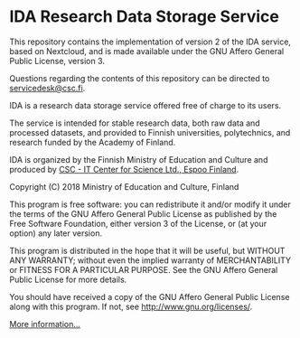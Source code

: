 <!--
This file is part of the IDA research data storage service

Copyright (C) 2018 Ministry of Education and Culture, Finland

This program is free software: you can redistribute it and/or modify
it under the terms of the GNU Affero General Public License as published
by the Free Software Foundation, either version 3 of the License,
or (at your option) any later version.

This program is distributed in the hope that it will be useful, but
WITHOUT ANY WARRANTY; without even the implied warranty of MERCHANTABILITY
or FITNESS FOR A PARTICULAR PURPOSE. See the GNU Affero General Public
License for more details.

You should have received a copy of the GNU Affero General Public License
along with this program. If not, see <http://www.gnu.org/licenses/>.

@author   CSC - IT Center for Science Ltd., Espoo Finland <servicedesk@csc.fi>
@license  GNU Affero General Public License, version 3
@link     https://research.csc.fi/
-->

# IDA Research Data Storage Service
 
This repository contains the implementation of version 2 of the IDA service, based on Nextcloud, and
is made available under the GNU Affero General Public License, version 3.

Questions regarding the contents of this repository can be directed to [servicedesk@csc.fi](mailto:servicedesk@csc.fi).

IDA is a research data storage service offered free of charge to its users.

The service is intended for stable research data, both raw data and processed datasets, and provided 
to Finnish universities, polytechnics, and research funded by the Academy of Finland.

IDA is organized by the Finnish Ministry of Education and Culture and produced by
[CSC - IT Center for Science Ltd., Espoo Finland](https://research.csc.fi).

Copyright (C) 2018 Ministry of Education and Culture, Finland

This program is free software: you can redistribute it and/or modify
it under the terms of the GNU Affero General Public License as published
by the Free Software Foundation, either version 3 of the License,
or (at your option) any later version.

This program is distributed in the hope that it will be useful, but
WITHOUT ANY WARRANTY; without even the implied warranty of MERCHANTABILITY
or FITNESS FOR A PARTICULAR PURPOSE. See the GNU Affero General Public
License for more details.

You should have received a copy of the GNU Affero General Public License
along with this program. If not, see <http://www.gnu.org/licenses/>.

[More information...](https://www.fairdata.fi/en/ida/)

